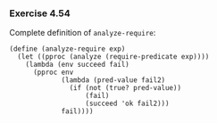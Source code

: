 ### Exercise 4.54
Complete definition of `analyze-require`:

```
(define (analyze-require exp)
  (let ((pproc (analyze (require-predicate exp))))
    (lambda (env succeed fail)
      (pproc env
             (lambda (pred-value fail2)
               (if (not (true? pred-value))
                   (fail)
                   (succeed 'ok fail2)))
             fail))))
```
